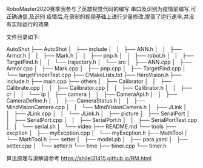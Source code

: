 RoboMaster2020赛季我参与了英雄视觉代码的编写
串口及识别为疫情前编写,可正确通信,及识别
疫情后,在录制的视频基础上进行少量修改,提高了运行速率,并没有实际运行的效果

文件目录如下:

   AutoShot
    ├── AutoShot
    │   ├── include
    │   │   ├── ANN.h
    │   │   ├── Armor.h
    │   │   ├── Mark.h
    │   │   ├── pnp.h
    │   │   ├── robot.h
    │   │   ├── TargetFind.h
    │   │   └── trajectory.h
    │   └── src
    │       ├── ANN.cpp
    │       ├── Armor.cpp
    │       ├── Mark.cpp
    │       ├── pnp.cpp
    │       ├── TargetFind.cpp
    │       └── targetFinderTest.cpp
    ├── CMakeLists.txt
    ├── HeroVision.h
    ├── include.h
    ├── main.cpp
    ├── others
    │   ├── Calibrator
    │   │   ├── Calibrate.cpp
    │   │   ├── Calibrator.cpp
    │   │   ├── Calibrator.h
    │   │   ├── cr
    │   │   └── ip
    │   ├── camera
    │   │   ├── CameraApi.h
    │   │   ├── CameraDefine.h
    │   │   ├── CameraStatus.h
    │   │   ├── MindVisionCamera.cpp
    │   │   └── MindVisionCamera.h
    │   ├── JLink
    │   │   ├── JLink.cpp
    │   │   └── JLink.h
    │   ├── picture
    │   ├── SerialPort
    │   │   ├── SerialPort.cpp
    │   │   ├── SerialPort.h
    │   │   ├── SerialPortTest.cpp
    │   │   └── serial.sh
    │   └── video
    ├── README.md
    └── tools
        ├── excption
        │   ├── myExcption.cpp
        │   └── myExcption.h
        ├── MathTool
        │   └── MathTool.h
        ├── setter
        │   ├── model.pb
        │   ├── para.yaml
        │   ├── setter.cpp
        │   └── setter.h
        └── time
            ├── timer.cpp
            └── timer.h



算法原理与讲解请参考 https://shilei31415.github.io/RM.html
